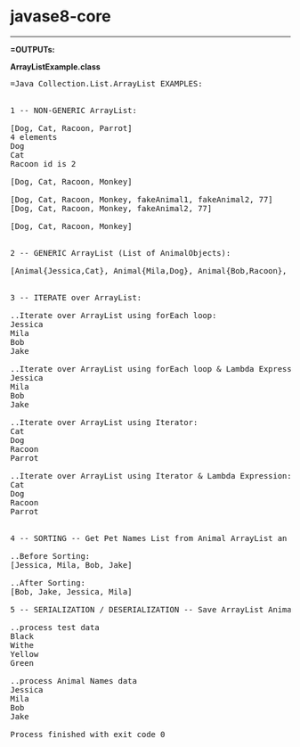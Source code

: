 # javase8-core
<hr/>


**=OUTPUTs:**

**ArrayListExample.class**
<pre>
=Java Collection.List.ArrayList EXAMPLES:


1 -- NON-GENERIC ArrayList:

[Dog, Cat, Racoon, Parrot]
4 elements
Dog
Cat
Racoon id is 2

[Dog, Cat, Racoon, Monkey]

[Dog, Cat, Racoon, Monkey, fakeAnimal1, fakeAnimal2, 77]
[Dog, Cat, Racoon, Monkey, fakeAnimal2, 77]

[Dog, Cat, Racoon, Monkey]


2 -- GENERIC ArrayList (List of AnimalObjects):

[Animal{Jessica,Cat}, Animal{Mila,Dog}, Animal{Bob,Racoon}, Animal{Jake,Parrot}]


3 -- ITERATE over ArrayList:

..Iterate over ArrayList using forEach loop:
Jessica
Mila
Bob
Jake

..Iterate over ArrayList using forEach loop & Lambda Expression:
Jessica
Mila
Bob
Jake

..Iterate over ArrayList using Iterator:
Cat
Dog
Racoon
Parrot

..Iterate over ArrayList using Iterator & Lambda Expression:
Cat
Dog
Racoon
Parrot


4 -- SORTING -- Get Pet Names List from Animal ArrayList an SORT:

..Before Sorting:
[Jessica, Mila, Bob, Jake]

..After Sorting:
[Bob, Jake, Jessica, Mila]

5 -- SERIALIZATION / DESERIALIZATION -- Save ArrayList Animal Data to file:

..process test data
Black
Withe
Yellow
Green

..process Animal Names data
Jessica
Mila
Bob
Jake

Process finished with exit code 0
</pre>
